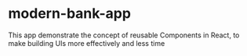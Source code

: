 # modern-bank-app
This app demonstrate the concept of reusable Components in React, to make building UIs more effectively and less time  

